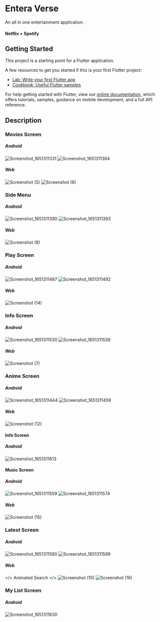 # Entera Verse

An all in one entertainment application.

#### Netflix + Spotify

## Getting Started

This project is a starting point for a Flutter application.

A few resources to get you started if this is your first Flutter project:

- [Lab: Write your first Flutter app](https://flutter.dev/docs/get-started/codelab)
- [Cookbook: Useful Flutter samples](https://flutter.dev/docs/cookbook)

For help getting started with Flutter, view our
[online documentation](https://flutter.dev/docs), which offers tutorials,
samples, guidance on mobile development, and a full API reference.

## Description

### Movies Screen
##### Android
![Screenshot_1651311331](https://user-images.githubusercontent.com/57166270/166101088-d18f5959-a83e-45b6-ae0f-f472327199e9.png)
![Screenshot_1651311364](https://user-images.githubusercontent.com/57166270/166101092-8cf7054b-b42d-4369-9f61-e9444e71edd5.png)
##### Web
![Screenshot (5)](https://user-images.githubusercontent.com/57166270/166101662-f5054952-39a3-472b-b863-a9520ff02b79.png)
![Screenshot (6)](https://user-images.githubusercontent.com/57166270/166101663-cfea23dc-8413-4d63-aa19-9d057ee9ac5e.png)

### Side Menu
##### Android
![Screenshot_1651311390](https://user-images.githubusercontent.com/57166270/166101095-f513444f-a48c-4a9d-8350-12354e002382.png)
![Screenshot_1651311393](https://user-images.githubusercontent.com/57166270/166101096-1902ff47-46ad-47f4-b373-343fd0212538.png)
##### Web
![Screenshot (8)](https://user-images.githubusercontent.com/57166270/166101671-5be78225-97df-44b1-9014-8a9b234758c6.png)

### Play Screen
##### Android
![Screenshot_1651311487](https://user-images.githubusercontent.com/57166270/166101103-e5475084-f69b-4354-8ece-e57a3227b32d.png)
![Screenshot_1651311492](https://user-images.githubusercontent.com/57166270/166101104-26129058-5640-4db5-99b9-e975dff640a1.png)
##### Web
![Screenshot (14)](https://user-images.githubusercontent.com/57166270/166101683-2ef2ecea-d587-4d01-8378-7ffd9eccba1b.png)

### Info Screen
##### Android
![Screenshot_1651311530](https://user-images.githubusercontent.com/57166270/166101106-4b0a7128-2f50-4398-9de0-783c30798a06.png)
![Screenshot_1651311539](https://user-images.githubusercontent.com/57166270/166101110-3af67c7c-545d-4afd-8248-3372e9d631db.png)
##### Web
![Screenshot (7)](https://user-images.githubusercontent.com/57166270/166101668-fa6c9eef-1d3d-4ee2-8163-2fc7416f3df3.png)

### Anime Screen
##### Android
![Screenshot_1651311444](https://user-images.githubusercontent.com/57166270/166101097-701da7a2-9d4d-455c-94df-f9acb694dbf7.png)
![Screenshot_1651311459](https://user-images.githubusercontent.com/57166270/166101100-e746cb8f-4d95-402b-a8cf-adb80734a3a1.png)
##### Web
![Screenshot (12)](https://user-images.githubusercontent.com/57166270/166101675-39a551e9-f671-4dfd-84e9-287333f9cb4d.png)
#### Info Screen
##### Android
![Screenshot_1651311613](https://user-images.githubusercontent.com/57166270/166101121-f68ba1b6-c716-43de-bbff-08b4bd26eea6.png)

#### Music Screen
##### Android
![Screenshot_1651311559](https://user-images.githubusercontent.com/57166270/166101113-e708f302-c518-4c7a-974b-f023d1780531.png)
![Screenshot_1651311574](https://user-images.githubusercontent.com/57166270/166101115-bfc9553f-ea1c-4662-babe-b6fd076e8ddb.png)
##### Web
![Screenshot (15)](https://user-images.githubusercontent.com/57166270/166101684-13f99064-5c0d-4328-876b-60324f4cc329.png)

### Latest Screen
##### Android
![Screenshot_1651311580](https://user-images.githubusercontent.com/57166270/166101116-d5553ce8-adb9-40d7-814e-d916d6903311.png)
![Screenshot_1651311599](https://user-images.githubusercontent.com/57166270/166101118-714c7753-08d2-44dc-8ad5-51abd037e709.png)
##### Web
</> Animated Search </>
![Screenshot (10)](https://user-images.githubusercontent.com/57166270/166101673-61146b78-77fd-4ff4-b76e-1b00645e92a3.png)
![Screenshot (16)](https://user-images.githubusercontent.com/57166270/166101685-2a970846-64fa-4c3a-864f-05b4fbb42582.png)

### My List Screen
##### Android
![Screenshot_1651311630](https://user-images.githubusercontent.com/57166270/166101124-213ebe85-64eb-42bf-95c4-60ee038c5e4d.png)






